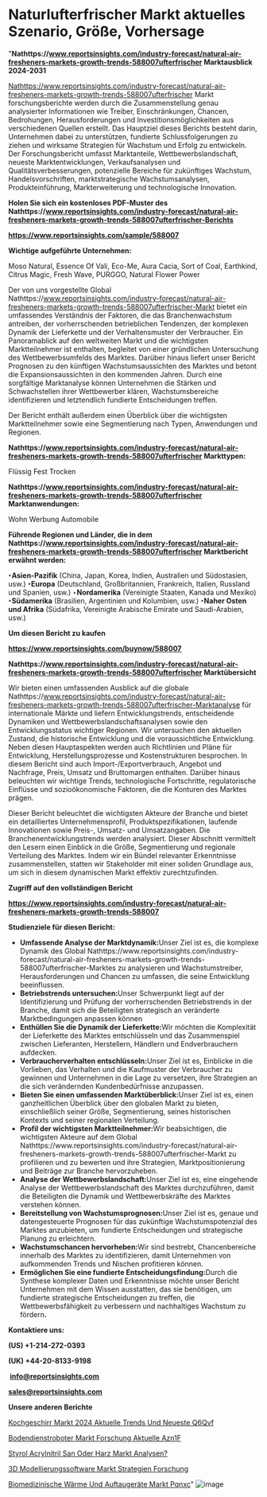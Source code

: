# Naturlufterfrischer Markt aktuelles Szenario, Größe, Vorhersage

"<strong><b>Nathttps://www.reportsinsights.com/industry-forecast/natural-air-fresheners-markets-growth-trends-588007ufterfrischer Marktausblick 2024-2031</b></strong>

<a href=https://www.reportsinsights.com/sample/588007>Nathttps://www.reportsinsights.com/industry-forecast/natural-air-fresheners-markets-growth-trends-588007ufterfrischer Markt</a> forschungsberichte werden durch die Zusammenstellung genau analysierter Informationen wie Treiber, Einschränkungen, Chancen, Bedrohungen, Herausforderungen und Investitionsmöglichkeiten aus verschiedenen Quellen erstellt. Das Hauptziel dieses Berichts besteht darin, Unternehmen dabei zu unterstützen, fundierte Schlussfolgerungen zu ziehen und wirksame Strategien für Wachstum und Erfolg zu entwickeln. Der Forschungsbericht umfasst Marktanteile, Wettbewerbslandschaft, neueste Marktentwicklungen, Verkaufsanalysen und Qualitätsverbesserungen, potenzielle Bereiche für zukünftiges Wachstum, Handelsvorschriften, marktstrategische Wachstumsanalysen, Produkteinführung, Markterweiterung und technologische Innovation.

<strong><b>Holen Sie sich ein kostenloses PDF-Muster des Nathttps://www.reportsinsights.com/industry-forecast/natural-air-fresheners-markets-growth-trends-588007ufterfrischer-Berichts</b></strong>

<a href=https://www.reportsinsights.com/sample/588007><strong><u>https://www.reportsinsights.com/sample/588007</u></strong></a>

<strong>Wichtige aufgeführte Unternehmen:</strong>

Moso Natural, Essence Of Vali, Eco-Me, Aura Cacia, Sort of Coal, Earthkind, Citrus Magic, Fresh Wave, PURGGO, Natural Flower Power

Der von uns vorgestellte Global Nathttps://www.reportsinsights.com/industry-forecast/natural-air-fresheners-markets-growth-trends-588007ufterfrischer-Markt bietet ein umfassendes Verständnis der Faktoren, die das Branchenwachstum antreiben, der vorherrschenden betrieblichen Tendenzen, der komplexen Dynamik der Lieferkette und der Verhaltensmuster der Verbraucher. Ein Panoramablick auf den weltweiten Markt und die wichtigsten Marktteilnehmer ist enthalten, begleitet von einer gründlichen Untersuchung des Wettbewerbsumfelds des Marktes. Darüber hinaus liefert unser Bericht Prognosen zu den künftigen Wachstumsaussichten des Marktes und betont die Expansionsaussichten in den kommenden Jahren. Durch eine sorgfältige Marktanalyse können Unternehmen die Stärken und Schwachstellen ihrer Wettbewerber klären, Wachstumsbereiche identifizieren und letztendlich fundierte Entscheidungen treffen.

Der Bericht enthält außerdem einen Überblick über die wichtigsten Marktteilnehmer sowie eine Segmentierung nach Typen, Anwendungen und Regionen.


<strong>Nathttps://www.reportsinsights.com/industry-forecast/natural-air-fresheners-markets-growth-trends-588007ufterfrischer Markttypen:</strong>

Flüssig
Fest
Trocken

<strong>Nathttps://www.reportsinsights.com/industry-forecast/natural-air-fresheners-markets-growth-trends-588007ufterfrischer Marktanwendungen:</strong>

Wohn
Werbung
Automobile

<strong><b>Führende Regionen und Länder, die in dem Nathttps://www.reportsinsights.com/industry-forecast/natural-air-fresheners-markets-growth-trends-588007ufterfrischer Marktbericht erwähnt werden:</b></strong>

<strong><b>‣Asien-Pazifik</b></strong> (China, Japan, Korea, Indien, Australien und Südostasien, usw.)
<strong><b>‣Europa</b></strong> (Deutschland, Großbritannien, Frankreich, Italien, Russland und Spanien, usw.)
‣<strong><b>Nordamerika</b></strong> (Vereinigte Staaten, Kanada und Mexiko)
<strong><b>‣Südamerika</b></strong> (Brasilien, Argentinien und Kolumbien, usw.)
<strong><b>‣Naher Osten und Afrika</b></strong> (Südafrika, Vereinigte Arabische Emirate und Saudi-Arabien, usw.)

<strong>Um diesen Bericht zu kaufen</strong>

<a href=https://www.reportsinsights.com/buynow/588007><strong><u>https://www.reportsinsights.com/buynow/588007</u></strong></a>

<strong>Nathttps://www.reportsinsights.com/industry-forecast/natural-air-fresheners-markets-growth-trends-588007ufterfrischer Marktübersicht</strong>

Wir bieten einen umfassenden Ausblick auf die globale Nathttps://www.reportsinsights.com/industry-forecast/natural-air-fresheners-markets-growth-trends-588007ufterfrischer-Marktanalyse für internationale Märkte und liefern Entwicklungstrends, entscheidende Dynamiken und Wettbewerbslandschaftsanalysen sowie den Entwicklungsstatus wichtiger Regionen. Wir untersuchen den aktuellen Zustand, die historische Entwicklung und die voraussichtliche Entwicklung. Neben diesen Hauptaspekten werden auch Richtlinien und Pläne für Entwicklung, Herstellungsprozesse und Kostenstrukturen besprochen. In diesem Bericht sind auch Import-/Exportverbrauch, Angebot und Nachfrage, Preis, Umsatz und Bruttomargen enthalten. Darüber hinaus beleuchten wir wichtige Trends, technologische Fortschritte, regulatorische Einflüsse und sozioökonomische Faktoren, die die Konturen des Marktes prägen.

Dieser Bericht beleuchtet die wichtigsten Akteure der Branche und bietet ein detailliertes Unternehmensprofil, Produktspezifikationen, laufende Innovationen sowie Preis-, Umsatz- und Umsatzangaben. Die Branchenentwicklungstrends werden analysiert. Dieser Abschnitt vermittelt den Lesern einen Einblick in die Größe, Segmentierung und regionale Verteilung des Marktes. Indem wir ein Bündel relevanter Erkenntnisse zusammenstellen, statten wir Stakeholder mit einer soliden Grundlage aus, um sich in diesem dynamischen Markt effektiv zurechtzufinden.

<strong>Zugriff auf den vollständigen Bericht</strong>

<a href=https://www.reportsinsights.com/industry-forecast/natural-air-fresheners-markets-growth-trends-588007><strong>https://www.reportsinsights.com/industry-forecast/natural-air-fresheners-markets-growth-trends-588007</strong></a>

<strong>Studienziele für diesen Bericht:</strong>
<ul>
  <li><strong>Umfassende Analyse der Marktdynamik:</strong>Unser Ziel ist es, die komplexe Dynamik des Global Nathttps://www.reportsinsights.com/industry-forecast/natural-air-fresheners-markets-growth-trends-588007ufterfrischer-Marktes zu analysieren und Wachstumstreiber, Herausforderungen und Chancen zu umfassen, die seine Entwicklung beeinflussen.</li>
  <li><strong>Betriebstrends untersuchen:</strong>Unser Schwerpunkt liegt auf der Identifizierung und Prüfung der vorherrschenden Betriebstrends in der Branche, damit sich die Beteiligten strategisch an veränderte Marktbedingungen anpassen können</li>
  <li><strong>Enthüllen Sie die Dynamik der Lieferkette:</strong>Wir möchten die Komplexität der Lieferkette des Marktes entschlüsseln und das Zusammenspiel zwischen Lieferanten, Herstellern, Händlern und Endverbrauchern aufdecken.</li>
  <li><strong>Verbraucherverhalten entschlüsseln:</strong>Unser Ziel ist es, Einblicke in die Vorlieben, das Verhalten und die Kaufmuster der Verbraucher zu gewinnen und Unternehmen in die Lage zu versetzen, ihre Strategien an die sich verändernden Kundenbedürfnisse anzupassen.</li>
  <li><strong>Bieten Sie einen umfassenden Marktüberblick:</strong>Unser Ziel ist es, einen ganzheitlichen Überblick über den globalen Markt zu bieten, einschließlich seiner Größe, Segmentierung, seines historischen Kontexts und seiner regionalen Verteilung.</li>
  <li><strong>Profil der wichtigsten Marktteilnehmer:</strong>Wir beabsichtigen, die wichtigsten Akteure auf dem Global Nathttps://www.reportsinsights.com/industry-forecast/natural-air-fresheners-markets-growth-trends-588007ufterfrischer-Markt zu profilieren und zu bewerten und ihre Strategien, Marktpositionierung und Beiträge zur Branche hervorzuheben.</li>
  <li><strong>Analyse der Wettbewerbslandschaft:</strong>Unser Ziel ist es, eine eingehende Analyse der Wettbewerbslandschaft des Marktes durchzuführen, damit die Beteiligten die Dynamik und Wettbewerbskräfte des Marktes verstehen können.</li>
  <li><strong>Bereitstellung von Wachstumsprognosen:</strong>Unser Ziel ist es, genaue und datengesteuerte Prognosen für das zukünftige Wachstumspotenzial des Marktes anzubieten, um fundierte Entscheidungen und strategische Planung zu erleichtern.</li>
  <li><strong>Wachstumschancen hervorheben:</strong>Wir sind bestrebt, Chancenbereiche innerhalb des Marktes zu identifizieren, damit Unternehmen von aufkommenden Trends und Nischen profitieren können.</li>
  <li><strong>Ermöglichen Sie eine fundierte Entscheidungsfindung:</strong>Durch die Synthese komplexer Daten und Erkenntnisse möchte unser Bericht Unternehmen mit dem Wissen ausstatten, das sie benötigen, um fundierte strategische Entscheidungen zu treffen, die Wettbewerbsfähigkeit zu verbessern und nachhaltiges Wachstum zu fördern<strong>.</strong></li>
</ul>
<strong>Kontaktiere uns:</strong>

<strong>(US) +1-214-272-0393</strong>

<strong>(UK) +44-20-8133-9198</strong>

<strong> </strong><a href=info@reportsinsights.com><strong><u>info@reportsinsights.com</u></strong></a>

<a href=sales@reportsinsights.com><strong><u>sales@reportsinsights.com</u></strong></a>

<strong>Unsere anderen Berichte</strong>

<a href=https://de.linkedin.com/pulse/kochgeschirr-markt-2024-aktuelle-trends-und-neueste-q6qvf/>Kochgeschirr Markt 2024 Aktuelle Trends Und Neueste Q6Qvf</a>

<a href=https://de.linkedin.com/pulse/bodendienstroboter-markt-forschung-aktuelle-azn1f/>Bodendienstroboter Markt Forschung Aktuelle Azn1F</a>

<a href=https://de.linkedin.com/pulse/styrol-acrylnitril-san-oder-harz-markt-analysen?>Styrol Acrylnitril San Oder Harz Markt Analysen?</a>

<a href=https://de.linkedin.com/pulse/3d-modellierungssoftware-markt-strategien-forschung>3D Modellierungssoftware Markt Strategien Forschung</a>

<a href=https://de.linkedin.com/pulse/biomedizinische-wärme-und-auftaugeräte-markt-pqnxc/>Biomedizinische Wärme Und Auftaugeräte Markt Pqnxc</a>"
![image](https://github.com/Jaayaachit/RIMedTech/assets/158452289/76a16768-1b06-45ee-a576-ae30ca5b42e2)
